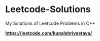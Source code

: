 # Leetcode-Solutions
My Solutions of Leetcode Problems in C++

**https://leetcode.com/kunalshrivastava/**
